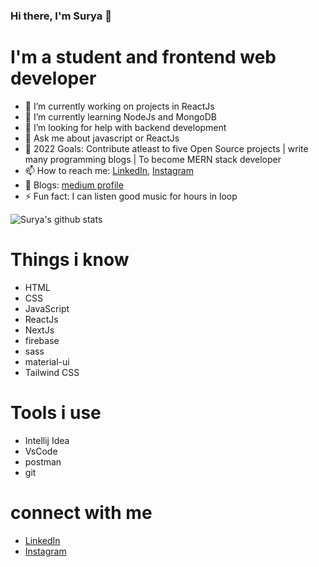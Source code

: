### Hi there, I'm Surya 👋

# I'm a student and frontend web developer 

- 🔭 I’m currently working on projects in ReactJs
- 🌱 I’m currently learning NodeJs and MongoDB
- 🤔 I’m looking for help with backend development
- 💬 Ask me about javascript or ReactJs
- 🥅 2022 Goals: Contribute atleast to five Open Source projects | write many programming blogs | To become MERN stack developer
- 📫 How to reach me: [LinkedIn](https://www.linkedin.com/in/surya-shakti-8b9528154/), [Instagram](https://www.instagram.com/surya.shakti/)
- 📝 Blogs: [medium profile](https://medium.com/@suryashakti1999)
- ⚡ Fun fact: I can listen good music for hours in loop


![Surya's github stats](https://github-readme-stats.vercel.app/api?username=SuryaShakti)



# Things i know

- HTML
- CSS
- JavaScript
- ReactJs
- NextJs
- firebase
- sass
- material-ui
- Tailwind CSS


# Tools i use

- Intellij Idea
- VsCode
- postman
- git

# connect with me

- [LinkedIn](https://www.linkedin.com/in/surya-shakti-8b9528154/)
- [Instagram](https://www.instagram.com/surya.shakti/)
